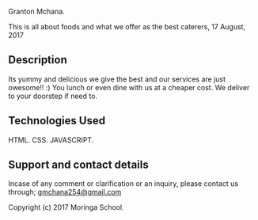 Granton Mchana.

This is all about foods and what we offer as the best caterers, 17 August, 2017

## Description

Its yummy and delicious we give the best and our services are just owesome!! :) You lunch or even dine with us at a cheaper cost. We deliver to your doorstep if need to.

## Technologies Used

HTML.
CSS.
JAVASCRIPT.


## Support and contact details
Incase of any comment or clarification or an inquiry, please contact us through; gmchana254@gmail.com

Copyright (c) 2017 Moringa School.
